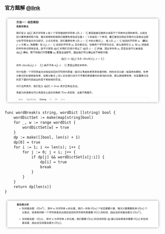 ### 官方题解 [@link](https://leetcode-cn.com/problems/word-break/solution/dan-ci-chai-fen-by-leetcode-solution/)

![1.png](./source/1.png)
```Golang
func wordBreak(s string, wordDict []string) bool {
    wordDictSet := make(map[string]bool)
    for _, w := range wordDict {
        wordDictSet[w] = true
    }
    dp := make([]bool, len(s) + 1)
    dp[0] = true
    for i := 1; i <= len(s); i++ {
        for j := 0; j < i; j++ {
            if dp[j] && wordDictSet[s[j:i]] {
                dp[i] = true
                break
            }
        }
    }
    return dp[len(s)]
}
```
![2.png](./source/2.png)
